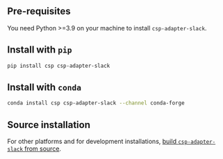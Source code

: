 ## Pre-requisites

You need Python >=3.9 on your machine to install `csp-adapter-slack`.

## Install with `pip`

```bash
pip install csp csp-adapter-slack
```

## Install with `conda`

```bash
conda install csp csp-adapter-slack --channel conda-forge
```

## Source installation

For other platforms and for development installations, [build `csp-adapter-slack` from source](Build-from-Source).
